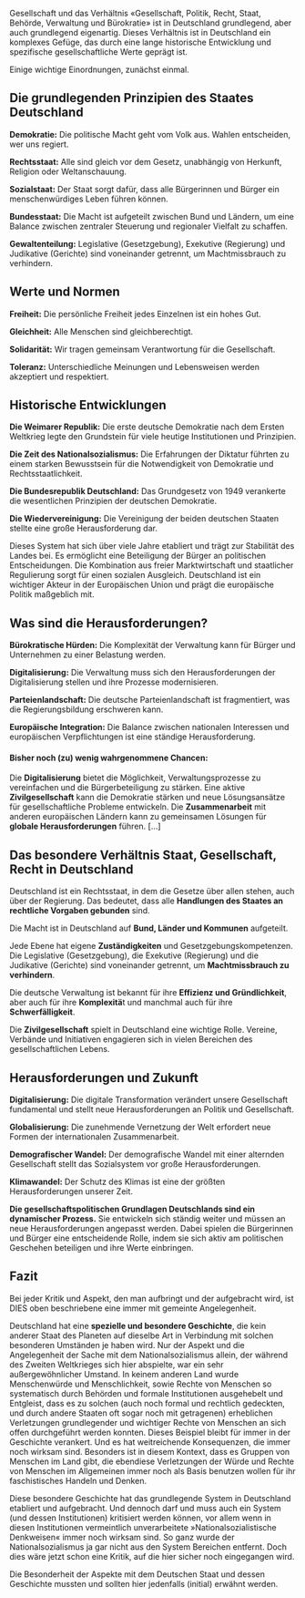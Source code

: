 Gesellschaft und das Verhältnis «Gesellschaft, Politik, Recht, Staat, Behörde, Verwaltung und Bürokratie» ist in Deutschland grundlegend, aber auch grundlegend eigenartig. Dieses Verhältnis ist in Deutschland ein komplexes Gefüge, das durch eine lange historische Entwicklung und spezifische gesellschaftliche Werte geprägt ist.

Einige wichtige Einordnungen, zunächst einmal.

## Die grundlegenden Prinzipien des Staates Deutschland

**Demokratie:** Die politische Macht geht vom Volk aus. Wahlen entscheiden, wer uns regiert.

**Rechtsstaat:** Alle sind gleich vor dem Gesetz, unabhängig von Herkunft, Religion oder Weltanschauung.

**Sozialstaat:** Der Staat sorgt dafür, dass alle Bürgerinnen und Bürger ein menschenwürdiges Leben führen können.

**Bundesstaat:** Die Macht ist aufgeteilt zwischen Bund und Ländern, um eine Balance zwischen zentraler Steuerung und regionaler Vielfalt zu schaffen.

**Gewaltenteilung:** Legislative (Gesetzgebung), Exekutive (Regierung) und Judikative (Gerichte) sind voneinander getrennt, um Machtmissbrauch zu verhindern.

## Werte und Normen

**Freiheit:** Die persönliche Freiheit jedes Einzelnen ist ein hohes Gut.

**Gleichheit:** Alle Menschen sind gleichberechtigt.

**Solidarität:** Wir tragen gemeinsam Verantwortung für die Gesellschaft.

**Toleranz:** Unterschiedliche Meinungen und Lebensweisen werden akzeptiert und respektiert.

## Historische Entwicklungen

**Die Weimarer Republik:** Die erste deutsche Demokratie nach dem Ersten Weltkrieg legte den Grundstein für viele heutige Institutionen und Prinzipien.

**Die Zeit des Nationalsozialismus:** Die Erfahrungen der Diktatur führten zu einem starken Bewusstsein für die Notwendigkeit von Demokratie und Rechtsstaatlichkeit.

**Die Bundesrepublik Deutschland:** Das Grundgesetz von 1949 verankerte die wesentlichen Prinzipien der deutschen Demokratie.

**Die Wiedervereinigung:** Die Vereinigung der beiden deutschen Staaten stellte eine große Herausforderung dar.

Dieses System hat sich über viele Jahre etabliert und trägt zur Stabilität des Landes bei. Es ermöglicht eine Beteiligung der Bürger an politischen Entscheidungen. Die Kombination aus freier Marktwirtschaft und staatlicher Regulierung sorgt für einen sozialen Ausgleich. Deutschland ist ein wichtiger Akteur in der Europäischen Union und prägt die europäische Politik maßgeblich mit.

## Was sind die Herausforderungen?

**Bürokratische Hürden:** Die Komplexität der Verwaltung kann für Bürger und Unternehmen zu einer Belastung werden.

**Digitalisierung:** Die Verwaltung muss sich den Herausforderungen der Digitalisierung stellen und ihre Prozesse modernisieren.

**Parteienlandschaft:** Die deutsche Parteienlandschaft ist fragmentiert, was die Regierungsbildung erschweren kann.

**Europäische Integration:** Die Balance zwischen nationalen Interessen und europäischen Verpflichtungen ist eine ständige Herausforderung.

#### Bisher noch (zu) wenig wahrgenommene Chancen:

Die **Digitalisierung** bietet die Möglichkeit, Verwaltungsprozesse zu vereinfachen und die Bürgerbeteiligung zu stärken. Eine aktive **Zivilgesellschaft** kann die Demokratie stärken und neue Lösungsansätze für gesellschaftliche Probleme entwickeln. Die **Zusammenarbeit** mit anderen europäischen Ländern kann zu gemeinsamen Lösungen für **globale Herausforderungen** führen. \[...\]

## Das besondere Verhältnis Staat, Gesellschaft, Recht in Deutschland

Deutschland ist ein Rechtsstaat, in dem die Gesetze über allen stehen, auch über der Regierung. Das bedeutet, dass alle **Handlungen des Staates an rechtliche Vorgaben gebunden** sind.

 Die Macht ist in Deutschland auf **Bund, Länder und Kommunen** aufgeteilt. 

Jede Ebene hat eigene **Zuständigkeiten** und Gesetzgebungskompetenzen. Die Legislative (Gesetzgebung), die Exekutive (Regierung) und die Judikative (Gerichte) sind voneinander getrennt, um **Machtmissbrauch zu verhindern**. 

Die deutsche Verwaltung ist bekannt für ihre **Effizienz und Gründlichkeit**, aber auch für ihre **Komplexitä**t und manchmal auch für ihre **Schwerfälligkeit**.

Die **Zivilgesellschaft** spielt in Deutschland eine wichtige Rolle. Vereine, Verbände und Initiativen engagieren sich in vielen Bereichen des gesellschaftlichen Lebens.

## Herausforderungen und Zukunft

**Digitalisierung:** Die digitale Transformation verändert unsere Gesellschaft fundamental und stellt neue Herausforderungen an Politik und Gesellschaft.

**Globalisierung:** Die zunehmende Vernetzung der Welt erfordert neue Formen der internationalen Zusammenarbeit.

**Demografischer Wandel:** Der demografische Wandel mit einer alternden Gesellschaft stellt das Sozialsystem vor große Herausforderungen.

**Klimawandel:** Der Schutz des Klimas ist eine der größten Herausforderungen unserer Zeit.

**Die gesellschaftspolitischen Grundlagen Deutschlands sind ein dynamischer Prozess.** Sie entwickeln sich ständig weiter und müssen an neue Herausforderungen angepasst werden. Dabei spielen die Bürgerinnen und Bürger eine entscheidende Rolle, indem sie sich aktiv am politischen Geschehen beteiligen und ihre Werte einbringen.

## Fazit

Bei jeder Kritik und Aspekt, den man aufbringt und der aufgebracht wird, ist DIES oben beschriebene eine immer mit gemeinte Angelegenheit. 

Deutschland hat eine **spezielle und besondere Geschichte**, die kein anderer Staat des Planeten auf dieselbe Art in Verbindung mit solchen besonderen Umständen je haben wird. Nur der Aspekt und die Angelegenheit der Sache mit dem Nationalsozialismus allein, der während des Zweiten Weltkrieges sich hier abspielte, war ein sehr außergewöhnlicher Umstand. In keinem anderen Land wurde Menschenwürde und Menschlichkeit, sowie Rechte von Menschen so systematisch durch Behörden und formale Institutionen ausgehebelt und Entgleist, dass es zu solchen (auch noch formal und rechtlich gedeckten, und durch andere Staaten oft sogar noch mit getragenen) erheblichen Verletzungen grundlegender und wichtiger Rechte von Menschen an sich offen durchgeführt werden konnten. Dieses Beispiel bleibt für immer in der Geschichte verankert. Und es hat weitreichende Konsequenzen, die immer noch wirksam sind. Besonders ist in diesem Kontext, dass es Gruppen von Menschen im Land gibt, die ebendiese Verletzungen der Würde und Rechte von Menschen im Allgemeinen immer noch als Basis benutzen wollen für ihr faschistisches Handeln und Denken. 

Diese besondere Geschichte hat das grundlegende System in Deutschland etabliert und aufgebracht. Und dennoch darf und muss auch ein System (und dessen Institutionen) kritisiert werden können, vor allem wenn in diesen Institutionen vermeintlich unverarbeitete »Nationalsozialistische Denkweisen« immer noch wirksam sind. So ganz wurde der Nationalsozialismus ja gar nicht aus den System Bereichen entfernt. Doch dies wäre jetzt schon eine Kritik, auf die hier sicher noch eingegangen wird. 

Die Besonderheit der Aspekte mit dem Deutschen Staat und dessen Geschichte mussten und sollten hier jedenfalls (initial) erwähnt werden. 

